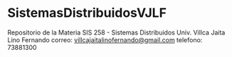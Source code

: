 # SistemasDistribuidosVJLF
Repositorio de la Materia SIS 258 - Sistemas Distribuidos 
Univ. Villca Jaita Lino Fernando
correo: villcajaitalinofernando@gmail.com
telefono: 73881300
